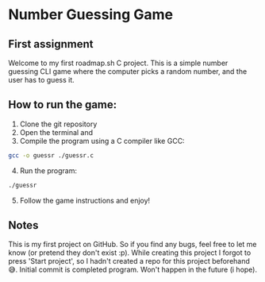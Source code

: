 # Number Guessing Game

## First assignment
Welcome to my first roadmap.sh C project. This is a simple number guessing CLI game where the computer picks a random number, and the user has to guess it.

## How to run the game:
1. Clone the git repository
2. Open the terminal and 
3. Compile the program using a C compiler like GCC:
```sh
gcc -o guessr ./guessr.c
```
4. Run the program:
```sh
./guessr
```
5. Follow the game instructions and enjoy!

## Notes
This is my first project on GitHub.
So if you find any bugs, feel free to let me know (or pretend they don't exist :p).
While creating this project I forgot to press 'Start project', so I hadn't created a repo for this project beforehand 😅. Initial commit is completed program. Won't happen in the future (i hope).